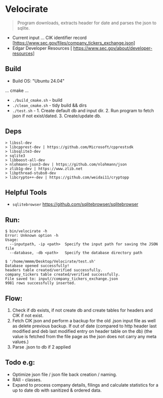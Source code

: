 # Velocirate

> Program downloads, extracts header for date and parses the json to sqlite.

- Current input ... CIK identifier record [https://www.sec.gov/files/company_tickers_exchange.json]
- Edgar Developer Resources  [ https://www.sec.gov/about/developer-resources]


## Build

- Build OS: "Ubuntu 24.04"

... cmake ...

- ```./build_cmake.sh``` - build
- ```./clean_cmake.sh``` - tidy build && dirs
- ```./test.sh``` - 1. Create default db and input dir. 2. Run program to fetch json if not exist/dated. 3. Create/update db.


## Deps
```
> libssl-dev
> libcpprest-dev | https://github.com/Microsoft/cpprestsdk
> libsqlite3-dev
> sqlite3
> libboost-all-dev
> nlohmann-json3-dev | https://github.com/nlohmann/json
> zlib1g-dev | https://www.zlib.net
> libpthread-stubs0-dev
> libcrypto++-dev | https://github.com/weidai11/cryptopp
```


## Helpful Tools

- ```sqlitebrowser``` https://github.com/sqlitebrowser/sqlitebrowser


## Run:
```
$ bin/velocirate -h
Error: Unknown option -h
Usage: 
  --inputpath, -ip <path>  Specify the input path for saving the JSON file
  --database, -db <path>   Specify the database directory path
```
```
$ '/home/mmmm/Desktop/Velocirate/test.sh' 
Database opened successfully!
headers table created/verified successfully.
company_tickers table created/verified successfully.
File saved to: input//company_tickers_exchange.json
9981 rows successfully inserted.
```


## Flow:

1. Check if db exists, if not create db and create tables for headers and CIK if not exist.
2. Fetch CIK json and perform a backup for the old .json input file as well as delete previous backup. If out of date (compared to http header last modified and deb last modified entry on header table on the db) (the value is fetched from the file page as the json does not carry any meta values.)
3. Parse .json to db if 2 applied


## Todo e.g:

- Optimize json file / json file back creation / naming.
- RAII - classes.
- Expand to process company details, filings and calculate statistics for a up to date db with sanitized & ordered data.


